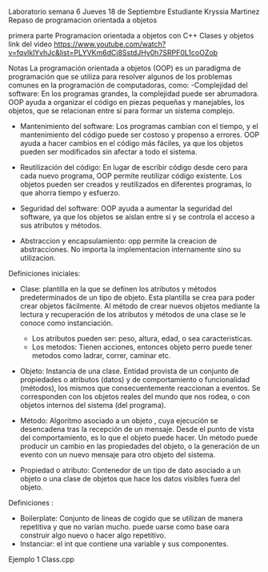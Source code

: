 Laboratorio semana 6 Jueves 18 de Septiembre
Estudiante Kryssia Martinez
Repaso de programacion orientada a objetos

primera parte Programacion orientada a objetos con C++ Clases y objetos
link del video 
https://www.youtube.com/watch?v=fqvlklYvhJc&list=PLYVKm6dCj8SstdJHy0h7SRPF0L1coOZob

Notas 
La programación orientada a objetos (OOP) es un paradigma de programación que se utiliza para resolver algunos de los problemas comunes en la programación de computadoras, como:
-Complejidad del software: En los programas grandes, la complejidad puede ser abrumadora. OOP ayuda a organizar el código en piezas pequeñas y manejables, los objetos, que se relacionan entre sí para formar un sistema complejo.

- Mantenimiento del software: Los programas cambian con el tiempo, y el mantenimiento del código puede ser costoso y
propenso a errores. OOP ayuda a hacer cambios en el código más fáciles, ya que los objetos pueden ser modificados sin afectar
a todo el sistema.

- Reutilización del código: En lugar de escribir código desde cero para cada nuevo programa, OOP permite reutilizar código existente. Los objetos pueden ser creados y reutilizados en diferentes programas, lo que ahorra tiempo y esfuerzo.

- Seguridad del software: OOP ayuda a aumentar la seguridad del software, ya que los objetos se aíslan entre sí y se controla el acceso a sus atributos y métodos.
- Abstraccion y encapsulamiento: opp permite la creacion de abstracciones. No importa la implementacion internamente sino su utilizacion.

Definiciones iniciales:
- Clase: plantilla en la que se definen los atributos y métodos predeterminados de un tipo de objeto. Esta plantilla se crea para poder crear objetos fácilmente. Al método de crear nuevos objetos mediante la lectura y recuperación de los atributos y métodos de una clase se le conoce como instanciación.
    - Los atributos pueden ser: peso, altura, edad, o sea caracteristicas.
    - Los metodos: Tienen acciones, entonces objeto perro puede tener metodos como ladrar, correr, caminar etc.
  
- Objeto: Instancia de una clase. Entidad provista de un conjunto de propiedades o atributos (datos) y de comportamiento o funcionalidad (métodos), los mismos que consecuentemente reaccionan a eventos. Se corresponden con los objetos reales del mundo que nos rodea, o con objetos internos del sistema (del programa).
  
- Método: Algoritmo asociado a un objeto , cuya ejecución se desencadena tras la recepción de un mensaje. Desde el punto de vista del comportamiento, es lo que el objeto puede hacer. Un método puede producir un cambio en las propiedades del objeto, o la generación de un evento con un nuevo mensaje para otro objeto del sistema.

- Propiedad o atributo: Contenedor de un tipo de dato asociado a un objeto o una clase de objetos que hace los datos visibles fuera del objeto.

Definiciones :
- Boilerplate: Conjunto de lineas de cogido que se utilizan de manera repetitiva y que no varian mucho. puede uarse como base oara construir algo nuevo o hacer algo repetitivo.
- Instanciar: el int que contiene una variable y sus componentes.

Ejemplo 1
Class.cpp 
  
